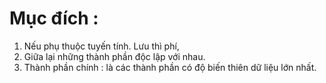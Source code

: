 <script type="text/javascript"  src="http://cdn.mathjax.org/mathjax/latest/MathJax.js?config=TeX-AMS-MML_HTMLorMML">  
</script>
# Mục đích :
1. Nếu phụ thuộc tuyến tính. Lưu thì phí,
2. Giữa lại những thành phần độc lập với nhau.
3. Thành phần chính : là các thành phần có độ biến thiên dữ liệu lớn nhất.

<!--stackedit_data:
eyJoaXN0b3J5IjpbLTEwMzEwMzE0OTAsLTE1NTQyMDEwOTRdfQ
==
-->